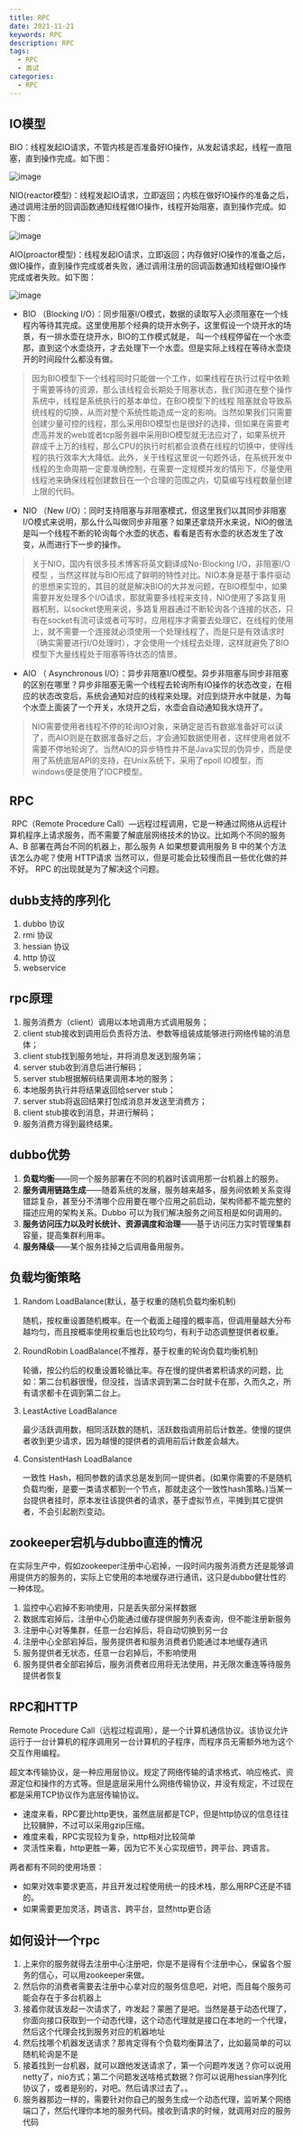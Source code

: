 ```yaml
---
title: RPC
date: 2021-11-21
keywords: RPC
description: RPC
tags:
  - RPC
  - 面试
categories:
  - RPC
---
```


## IO模型

BIO：线程发起IO请求，不管内核是否准备好IO操作，从发起请求起，线程一直阻塞，直到操作完成。如下图：

![image](http://java-run-blog.oss-cn-zhangjiakou.aliyuncs.com/bcfdf4aa19d849b1a33eabb8b690587a.jpeg)



NIO(reactor模型)：线程发起IO请求，立即返回；内核在做好IO操作的准备之后，通过调用注册的回调函数通知线程做IO操作，线程开始阻塞，直到操作完成。如下图：

![image](http://java-run-blog.oss-cn-zhangjiakou.aliyuncs.com/b24a9c7327844940bd254c86c0834740.jpeg)

AIO(proactor模型)：线程发起IO请求，立即返回；内存做好IO操作的准备之后，做IO操作，直到操作完成或者失败，通过调用注册的回调函数通知线程做IO操作完成或者失败。如下图：

![image](http://java-run-blog.oss-cn-zhangjiakou.aliyuncs.com/404fc2ffd9ba4ac2b9c27d34ce467671.jpeg)

- BIO （Blocking I/O）：同步阻塞I/O模式，数据的读取写入必须阻塞在一个线程内等待其完成。这里使用那个经典的烧开水例子，这里假设一个烧开水的场景，有一排水壶在烧开水，BIO的工作模式就是， 叫一个线程停留在一个水壶那，直到这个水壶烧开，才去处理下一个水壶。但是实际上线程在等待水壶烧开的时间段什么都没有做。

> 因为BIO模型下一个线程同时只能做一个工作，如果线程在执行过程中依赖于需要等待的资源，那么该线程会长期处于阻塞状态，我们知道在整个操作系统中，线程是系统执行的基本单位，在BIO模型下的线程 阻塞就会导致系统线程的切换，从而对整个系统性能造成一定的影响。当然如果我们只需要创建少量可控的线程，那么采用BIO模型也是很好的选择，但如果在需要考虑高并发的web或者tcp服务器中采用BIO模型就无法应对了，如果系统开辟成千上万的线程，那么CPU的执行时机都会浪费在线程的切换中，使得线程的执行效率大大降低。此外，关于线程这里说一句题外话，在系统开发中线程的生命周期一定要准确控制，在需要一定规模并发的情形下，尽量使用线程池来确保线程创建数目在一个合理的范围之内，切莫编写线程数量创建上限的代码。

- NIO （New I/O）：同时支持阻塞与非阻塞模式，但这里我们以其同步非阻塞I/O模式来说明，那么什么叫做同步非阻塞？如果还拿烧开水来说，NIO的做法是叫一个线程不断的轮询每个水壶的状态，看看是否有水壶的状态发生了改变，从而进行下一步的操作。

> 关于NIO，国内有很多技术博客将英文翻译成No-Blocking I/O，非阻塞I/O模型 ，当然这样就与BIO形成了鲜明的特性对比。NIO本身是基于事件驱动的思想来实现的，其目的就是解决BIO的大并发问题，在BIO模型中，如果需要并发处理多个I/O请求，那就需要多线程来支持，NIO使用了多路复用器机制，以socket使用来说，多路复用器通过不断轮询各个连接的状态，只有在socket有流可读或者可写时，应用程序才需要去处理它，在线程的使用上，就不需要一个连接就必须使用一个处理线程了，而是只是有效请求时（确实需要进行I/O处理时），才会使用一个线程去处理，这样就避免了BIO模型下大量线程处于阻塞等待状态的情景。

- AIO （ Asynchronous I/O）：异步非阻塞I/O模型。异步非阻塞与同步非阻塞的区别在哪里？异步非阻塞无需一个线程去轮询所有IO操作的状态改变，在相应的状态改变后，系统会通知对应的线程来处理。对应到烧开水中就是，为每个水壶上面装了一个开关，水烧开之后，水壶会自动通知我水烧开了。

> NIO需要使用者线程不停的轮询IO对象，来确定是否有数据准备好可以读了，而AIO则是在数据准备好之后，才会通知数据使用者，这样使用者就不需要不停地轮询了。当然AIO的异步特性并不是Java实现的伪异步，而是使用了系统底层API的支持，在Unix系统下，采用了epoll IO模型，而windows便是使用了IOCP模型。



## RPC

​	RPC（Remote Procedure Call）—远程过程调用，它是一种通过网络从远程计算机程序上请求服务，而不需要了解底层网络技术的协议。比如两个不同的服务 A、B 部署在两台不同的机器上，那么服务 A 如果想要调用服务 B 中的某个方法该怎么办呢？使用 HTTP请求 当然可以，但是可能会比较慢而且一些优化做的并不好。 RPC 的出现就是为了解决这个问题。



## dubb支持的序列化

1. dubbo 协议
2. rmi 协议
3. hessian 协议
4. http 协议
5. webservice

## rpc原理

1. 服务消费方（client）调用以本地调用方式调用服务；
2. client stub接收到调用后负责将方法、参数等组装成能够进行网络传输的消息体；
3. client stub找到服务地址，并将消息发送到服务端；
4. server stub收到消息后进行解码；
5. server stub根据解码结果调用本地的服务；
6. 本地服务执行并将结果返回给server stub；
7. server stub将返回结果打包成消息并发送至消费方；
8. client stub接收到消息，并进行解码；
9. 服务消费方得到最终结果。

## dubbo优势

1. **负载均衡**——同一个服务部署在不同的机器时该调用那一台机器上的服务。
2. **服务调用链路生成**——随着系统的发展，服务越来越多，服务间依赖关系变得错踪复杂，甚至分不清哪个应用要在哪个应用之前启动，架构师都不能完整的描述应用的架构关系。Dubbo 可以为我们解决服务之间互相是如何调用的。
3. **服务访问压力以及时长统计、资源调度和治理**——基于访问压力实时管理集群容量，提高集群利用率。
4. **服务降级**——某个服务挂掉之后调用备用服务。

## 负载均衡策略

1. Random LoadBalance(默认，基于权重的随机负载均衡机制)

   随机，按权重设置随机概率。在一个截面上碰撞的概率高，但调用量越大分布越均匀，而且按概率使用权重后也比较均匀，有利于动态调整提供者权重。

2. RoundRobin LoadBalance(不推荐，基于权重的轮询负载均衡机制)

   轮循，按公约后的权重设置轮循比率。存在慢的提供者累积请求的问题，比如：第二台机器很慢，但没挂，当请求调到第二台时就卡在那，久而久之，所有请求都卡在调到第二台上。

3. LeastActive LoadBalance

   最少活跃调用数，相同活跃数的随机，活跃数指调用前后计数差。使慢的提供者收到更少请求，因为越慢的提供者的调用前后计数差会越大。

4. ConsistentHash LoadBalance

   一致性 Hash，相同参数的请求总是发到同一提供者。(如果你需要的不是随机负载均衡，是要一类请求都到一个节点，那就走这个一致性hash策略。)当某一台提供者挂时，原本发往该提供者的请求，基于虚拟节点，平摊到其它提供者，不会引起剧烈变动。

##  zookeeper宕机与dubbo直连的情况

​	在实际生产中，假如zookeeper注册中心宕掉，一段时间内服务消费方还是能够调用提供方的服务的，实际上它使用的本地缓存进行通讯，这只是dubbo健壮性的一种体现。

1. 监控中心宕掉不影响使用，只是丢失部分采样数据
2. 数据库宕掉后，注册中心仍能通过缓存提供服务列表查询，但不能注册新服务
3. 注册中心对等集群，任意一台宕掉后，将自动切换到另一台
4. 注册中心全部宕掉后，服务提供者和服务消费者仍能通过本地缓存通讯
5. 服务提供者无状态，任意一台宕掉后，不影响使用
6. 服务提供者全部宕掉后，服务消费者应用将无法使用，并无限次重连等待服务提供者恢复

## RPC和HTTP

 Remote Procedure Call（远程过程调用），是一个计算机通信协议。该协议允许运行于一台计算机的程序调用另一台计算机的子程序，而程序员无需额外地为这个交互作用编程。

超文本传输协议，是一种应用层协议。规定了网络传输的请求格式、响应格式、资源定位和操作的方式等。但是底层采用什么网络传输协议，并没有规定，不过现在都是采用TCP协议作为底层传输协议。

- 速度来看，RPC要比http更快，虽然底层都是TCP，但是http协议的信息往往比较臃肿，不过可以采用gzip压缩。
-  难度来看，RPC实现较为复杂，http相对比较简单
-  灵活性来看，http更胜一筹，因为它不关心实现细节，跨平台、跨语言。

两者都有不同的使用场景：

- 如果对效率要求更高，并且开发过程使用统一的技术栈，那么用RPC还是不错的。
-  如果需要更加灵活，跨语言、跨平台，显然http更合适


## 如何设计一个rpc
1. 上来你的服务就得去注册中心注册吧，你是不是得有个注册中心，保留各个服务的信心，可以用zookeeper来做。
2. 然后你的消费者需要去注册中心拿对应的服务信息吧，对吧，而且每个服务可能会存在于多台机器上
3. 接着你就该发起一次请求了，咋发起？蒙圈了是吧。当然是基于动态代理了，你面向接口获取到一个动态代理，这个动态代理就是接口在本地的一个代理，然后这个代理会找到服务对应的机器地址
4. 然后找哪个机器发送请求？那肯定得有个负载均衡算法了，比如最简单的可以随机轮询是不是
5. 接着找到一台机器，就可以跟他发送请求了，第一个问题咋发送？你可以说用netty了，nio方式；第二个问题发送啥格式数据？你可以说用hessian序列化协议了，或者是别的，对吧。然后请求过去了。。
6. 服务器那边一样的，需要针对你自己的服务生成一个动态代理，监听某个网络端口了，然后代理你本地的服务代码。接收到请求的时候，就调用对应的服务代码

